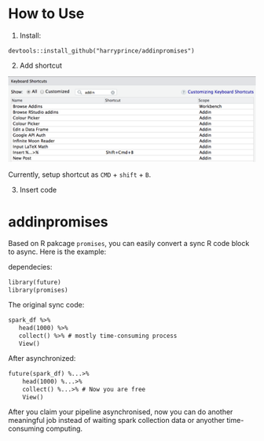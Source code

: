 
# How to Use

1. Install:

```{r}
devtools::install_github("harryprince/addinpromises")
```

2. Add shortcut

![](https://github.com/harryprince/addinpromises/blob/master/inst/img/addin_in_rstudio.png)

Currently, setup shortcut as `CMD` + `shift` + `B`.

3. Insert code

# addinpromises

Based on R pakcage `promises`, you can easily convert a sync R code block to async. Here is the example:

dependecies:

```{r}
library(future)
library(promises)
```

The original sync code:

```{r}
spark_df %>%
   head(1000) %>%
   collect() %>% # mostly time-consuming process
   View()
```

After asynchronized:

```{r}
future(spark_df) %...>%
    head(1000) %...>%
    collect() %...>% # Now you are free
    View()
```
After you claim your pipeline asynchronised, now you can do another meaningful job instead of waiting spark collection data or anyother time-consuming computing.

